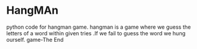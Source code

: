 # HangMAn
python code for hangman game.
hangman is a game where we guess the letters of a word within given tries .If we fail to guess the word we hung ourself.
game-The End

